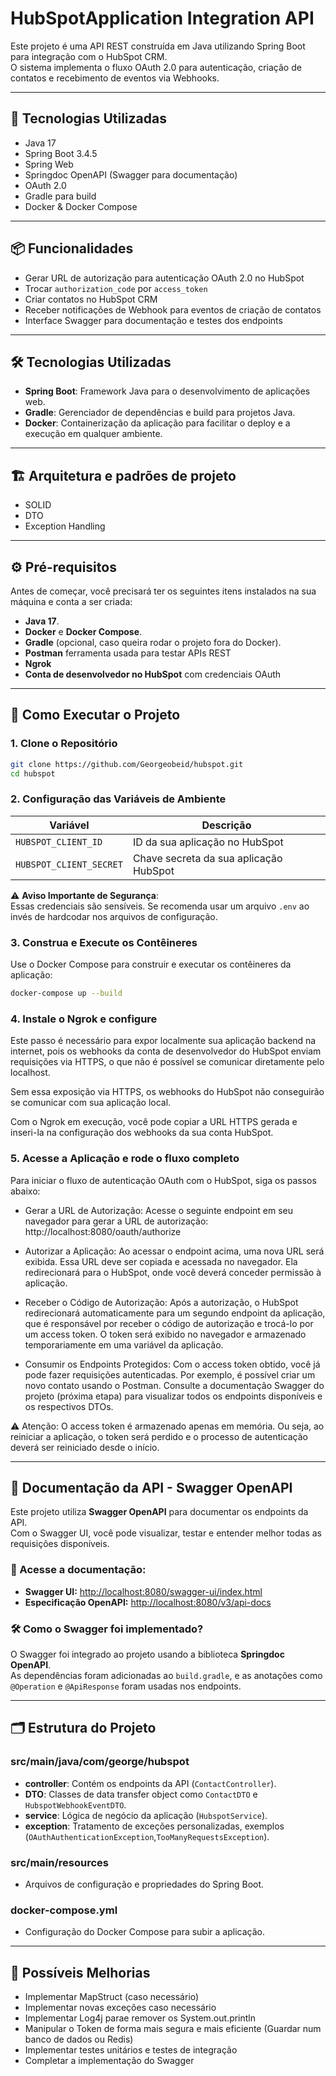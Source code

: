 # HubSpotApplication Integration API

Este projeto é uma API REST construída em Java utilizando Spring Boot para integração com o HubSpot CRM.  
O sistema implementa o fluxo OAuth 2.0 para autenticação, criação de contatos e recebimento de eventos via Webhooks.

---

## 🚀 Tecnologias Utilizadas

- Java 17
- Spring Boot 3.4.5
- Spring Web
- Springdoc OpenAPI (Swagger para documentação)
- OAuth 2.0
- Gradle para build
- Docker & Docker Compose

---

## 📦 Funcionalidades

- Gerar URL de autorização para autenticação OAuth 2.0 no HubSpot
- Trocar `authorization_code` por `access_token`
- Criar contatos no HubSpot CRM
- Receber notificações de Webhook para eventos de criação de contatos
- Interface Swagger para documentação e testes dos endpoints

---

## 🛠️ Tecnologias Utilizadas

- **Spring Boot**: Framework Java para o desenvolvimento de aplicações web.
- **Gradle**: Gerenciador de dependências e build para projetos Java.
- **Docker**: Containerização da aplicação para facilitar o deploy e a execução em qualquer ambiente.

---

## 🏗️ Arquitetura e padrões de projeto

- SOLID
- DTO 
- Exception Handling

---

## ⚙️ Pré-requisitos

Antes de começar, você precisará ter os seguintes itens instalados na sua máquina e conta a ser criada:

- **Java 17**.
- **Docker** e **Docker Compose**.
- **Gradle** (opcional, caso queira rodar o projeto fora do Docker).
- **Postman** ferramenta usada para testar APIs REST
- **Ngrok**
- **Conta de desenvolvedor no HubSpot** com credenciais OAuth
---

## 📄 Como Executar o Projeto

### 1. Clone o Repositório

```bash
git clone https://github.com/Georgeobeid/hubspot.git
cd hubspot
```

### 2. Configuração das Variáveis de Ambiente

| Variável                | Descrição                                                                                   |
|-------------------------|---------------------------------------------------------------------------------------------|
| `HUBSPOT_CLIENT_ID`     | ID da sua aplicação no HubSpot                                                              |
| `HUBSPOT_CLIENT_SECRET` | Chave secreta da sua aplicação HubSpot                                                      |

⚠️ **Aviso Importante de Segurança**:  
Essas credenciais são sensíveis. Se recomenda usar um arquivo `.env` ao invés de hardcodar nos arquivos de configuração.


### 3. Construa e Execute os Contêineres

Use o Docker Compose para construir e executar os contêineres da aplicação:

```bash
docker-compose up --build
```
### 4. Instale o Ngrok e configure

Este passo é necessário para expor localmente sua aplicação backend na internet, pois os webhooks da conta de desenvolvedor do HubSpot enviam requisições via HTTPS, o que não é possível se comunicar diretamente pelo localhost.

Sem essa exposição via HTTPS, os webhooks do HubSpot não conseguirão se comunicar com sua aplicação local.

Com o Ngrok em execução, você pode copiar a URL HTTPS gerada e inseri-la na configuração dos webhooks da sua conta HubSpot.


### 5. Acesse a Aplicação e rode o fluxo completo

Para iniciar o fluxo de autenticação OAuth com o HubSpot, siga os passos abaixo:

- Gerar a URL de Autorização:
Acesse o seguinte endpoint em seu navegador para gerar a URL de autorização:
http://localhost:8080/oauth/authorize

- Autorizar a Aplicação:
Ao acessar o endpoint acima, uma nova URL será exibida. Essa URL deve ser copiada e acessada no navegador. Ela redirecionará para o HubSpot, onde você deverá conceder permissão à aplicação.

- Receber o Código de Autorização:
Após a autorização, o HubSpot redirecionará automaticamente para um segundo endpoint da aplicação, que é responsável por receber o código de autorização e trocá-lo por um access token. O token será exibido no navegador e armazenado temporariamente em uma variável da aplicação.

- Consumir os Endpoints Protegidos:
Com o access token obtido, você já pode fazer requisições autenticadas. Por exemplo, é possível criar um novo contato usando o Postman.
Consulte a documentação Swagger do projeto (próxima etapa) para visualizar todos os endpoints disponíveis e os respectivos DTOs.

⚠️ Atenção: O access token é armazenado apenas em memória. Ou seja, ao reiniciar a aplicação, o token será perdido e o processo de autenticação deverá ser reiniciado desde o início.


---

## 📑 Documentação da API - Swagger OpenAPI

Este projeto utiliza **Swagger OpenAPI** para documentar os endpoints da API.  
Com o Swagger UI, você pode visualizar, testar e entender melhor todas as requisições disponíveis.

### 🔗 Acesse a documentação:
- **Swagger UI:** [http://localhost:8080/swagger-ui/index.html](http://localhost:8080/swagger-ui/index.html)
- **Especificação OpenAPI:** [http://localhost:8080/v3/api-docs](http://localhost:8080/v3/api-docs)

### 🛠 Como o Swagger foi implementado?
O Swagger foi integrado ao projeto usando a biblioteca **Springdoc OpenAPI**.  
As dependências foram adicionadas ao `build.gradle`, e as anotações como `@Operation` e `@ApiResponse` foram usadas nos endpoints.

---

## 🗂️ Estrutura do Projeto

### src/main/java/com/george/hubspot

- **controller**: Contém os endpoints da API (`ContactController`).
- **DTO**: Classes de data transfer object como `ContactDTO` e `HubspotWebhookEventDTO`.
- **service**: Lógica de negócio da aplicação (`HubspotService`).
- **exception**: Tratamento de exceções personalizadas, exemplos (`OAuthAuthenticationException`,`TooManyRequestsException`).

### src/main/resources

- Arquivos de configuração e propriedades do Spring Boot.

### docker-compose.yml

- Configuração do Docker Compose para subir a aplicação.

---

## 🚀 Possíveis Melhorias
- Implementar MapStruct (caso necessário)
- Implementar novas exceções caso necessário
- Implementar Log4j parae remover os System.out.println
- Manipular o Token de forma mais segura e mais eficiente (Guardar num banco de dados ou Redis)
- Implementar testes unitários e testes de integração
- Completar a implementação do Swagger